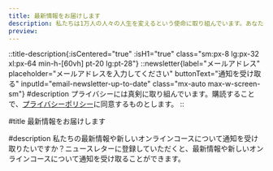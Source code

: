 ```yaml
---
title: 最新情報をお届けします
description: 私たちは1万人の人々の人生を変えるという使命に取り組んでいます。あなたもどうですか？今日から始めましょう👩🏻‍🚀
preview:
---
```


::title-description{:isCentered="true" :isH1="true" class="sm:px-8 lg:px-32 xl:px-64 min-h-[60vh] pt-20 lg:pt-28"}
  ::newsletter{label="メールアドレス" placeholder="メールアドレスを入力してください" buttonText="通知を受け取る" inputId="email-newsletter-up-to-date" class="mx-auto max-w-screen-sm"}
  #description
  プライバシーには真剣に取り組んでいます。購読することで、[プライバシーポリシー](/privacy-policy)に同意するものとします。
  ::

#title
最新情報をお届けします

#description
私たちの最新情報や新しいオンラインコースについて通知を受け取りたいですか？ニュースレターに登録していただくと、最新情報や新しいオンラインコースについて通知を受け取ることができます。